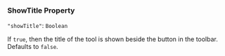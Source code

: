 ### ShowTitle Property
`"showTitle"`: `Boolean`

If `true`, then the title of the tool is shown beside the button in the toolbar.
Defaults to `false`.
